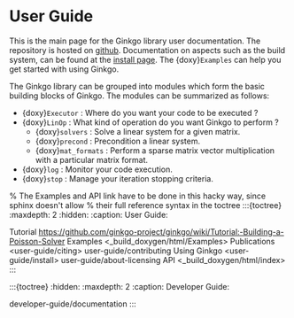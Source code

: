# User Guide

This is the main page for the Ginkgo library user documentation. The repository is hosted on [github](https://github.com/ginkgo-project/ginkgo).
Documentation on aspects such as the build system, can be found at the [install page](user-guide/install.md).
The {doxy}`Examples` can help you get started with using Ginkgo.

The Ginkgo library can be grouped into modules which form the basic building blocks of Ginkgo. The modules can be summarized as follows:

*   {doxy}`Executor` : Where do you want your code to be executed ?
*   {doxy}`LinOp` : What kind of operation do you want Ginkgo to perform ?
    * {doxy}`solvers` : Solve a linear system for a given matrix.
    * {doxy}`precond` : Precondition a linear system.
    * {doxy}`mat_formats` : Perform a sparse matrix vector multiplication with a particular matrix format.
*   {doxy}`log` : Monitor your code execution.
*   {doxy}`stop` : Manage your iteration stopping criteria.


% The Examples and API link have to be done in this hacky way, since sphinx doesn't allow
% their full reference syntax in the toctree
:::{toctree}
:maxdepth: 2
:hidden:
:caption: User Guide:

Tutorial <https://github.com/ginkgo-project/ginkgo/wiki/Tutorial:-Building-a-Poisson-Solver>
Examples <_build_doxygen/html/Examples>
Publications <user-guide/citing>
user-guide/contributing
Using Ginkgo <user-guide/install>
user-guide/about-licensing
API <_build_doxygen/html/index>
:::

:::{toctree}
:hidden:
:maxdepth: 2
:caption: Developer Guide:

developer-guide/documentation
:::
